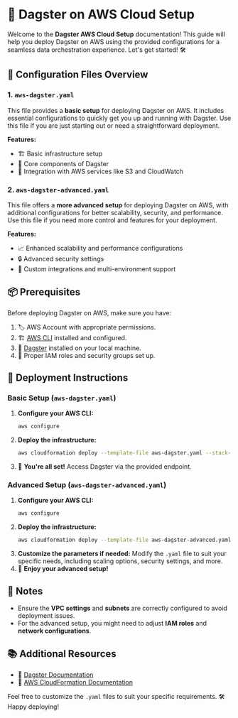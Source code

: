# 🚀 Dagster on AWS Cloud Setup

Welcome to the **Dagster AWS Cloud Setup** documentation! This guide will help you deploy Dagster on AWS using the provided configurations for a seamless data orchestration experience. Let's get started! 🛠️

## 📂 Configuration Files Overview

### 1. `aws-dagster.yaml`
This file provides a **basic setup** for deploying Dagster on AWS. It includes essential configurations to quickly get you up and running with Dagster. Use this file if you are just starting out or need a straightforward deployment.

**Features:**
- 🏗️ Basic infrastructure setup
- 🧩 Core components of Dagster
- 🔌 Integration with AWS services like S3 and CloudWatch

### 2. `aws-dagster-advanced.yaml`
This file offers a **more advanced setup** for deploying Dagster on AWS, with additional configurations for better scalability, security, and performance. Use this file if you need more control and features for your deployment.

**Features:**
- 📈 Enhanced scalability and performance configurations
- 🔒 Advanced security settings
- 🔄 Custom integrations and multi-environment support

## 📦 Prerequisites

Before deploying Dagster on AWS, make sure you have:
1. 🏷️ AWS Account with appropriate permissions.
2. 🏗️ [AWS CLI](https://aws.amazon.com/cli/) installed and configured.
3. 🧩 [Dagster](https://dagster.io/) installed on your local machine.
4. 🔧 Proper IAM roles and security groups set up.

## 🚀 Deployment Instructions

### Basic Setup (`aws-dagster.yaml`)
1. **Configure your AWS CLI:**
    ```bash
    aws configure
    ```
2. **Deploy the infrastructure:**
    ```bash
    aws cloudformation deploy --template-file aws-dagster.yaml --stack-name DagsterBasicSetup
    ```
3. 🎉 **You're all set!** Access Dagster via the provided endpoint.

### Advanced Setup (`aws-dagster-advanced.yaml`)
1. **Configure your AWS CLI:**
    ```bash
    aws configure
    ```
2. **Deploy the infrastructure:**
    ```bash
    aws cloudformation deploy --template-file aws-dagster-advanced.yaml --stack-name DagsterAdvancedSetup
    ```
3. **Customize the parameters if needed:**
    Modify the `.yaml` file to suit your specific needs, including scaling options, security settings, and more.
4. 🎉 **Enjoy your advanced setup!**

## 📝 Notes
- Ensure the **VPC settings** and **subnets** are correctly configured to avoid deployment issues.
- For the advanced setup, you might need to adjust **IAM roles** and **network configurations**.

## 📚 Additional Resources
- 📖 [Dagster Documentation](https://docs.dagster.io/)
- 📖 [AWS CloudFormation Documentation](https://docs.aws.amazon.com/cloudformation/)

Feel free to customize the `.yaml` files to suit your specific requirements. 🛠️ Happy deploying!